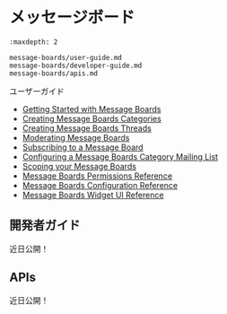 # メッセージボード

```{toctree}
:maxdepth: 2

message-boards/user-guide.md
message-boards/developer-guide.md
message-boards/apis.md
```

ユーザーガイド

* [Getting Started with Message Boards](.//message-boards/user-guide/getting-started-with-message-boards.md)
* [Creating Message Boards Categories](.//message-boards/user-guide/creating-message-boards-categories.md)
* [Creating Message Boards Threads](.//message-boards/user-guide/creating-message-boards-threads.md)
* [Moderating Message Boards](.//message-boards/user-guide/moderating-message-boards.md)
* [Subscribing to a Message Board](.//message-boards/user-guide/subscribing-to-a-message-board.md)
* [Configuring a Message Boards Category Mailing List](.//message-boards/user-guide/configuring-a-message-boards-category-mailing-list.md)
* [Scoping your Message Boards](.//message-boards/user-guide/scoping-your-message-boards.md)
* [Message Boards Permissions Reference](.//message-boards/user-guide/message-boards-permissions-reference.md)
* [Message Boards Configuration Reference](.//message-boards/user-guide/message-boards-configuration-reference.md)
* [Message Boards Widget UI Reference](.//message-boards/user-guide/message-boards-widget-ui-reference.md)

## 開発者ガイド

近日公開！

## APIs

近日公開！